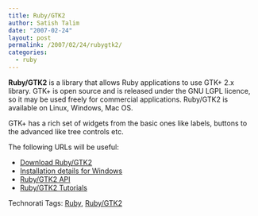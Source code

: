 ```yaml
---
title: Ruby/GTK2
author: Satish Talim
date: "2007-02-24"
layout: post
permalink: /2007/02/24/rubygtk2/
categories:
  - ruby
---
```

<div>
  <!--adsense-->
</div>

<div>
  <p>
    <strong>Ruby/GTK2</strong> is a library that allows Ruby applications to use GTK+ 2.x library. GTK+ is open source and is released under the GNU LGPL licence, so it may be used freely for commercial applications. Ruby/GTK2 is available on Linux, Windows, Mac OS.
  </p>
  
  <p>
    GTK+ has a rich set of widgets from the basic ones like labels, buttons to the advanced like tree controls etc.
  </p>
  
  <p>
    The following URLs will be useful:
  </p>
  
  <ul>
    <li>
      <a href="http://sourceforge.net/project/downloading.php?groupname=ruby-gnome2&#038;filename=ruby-gnome2-0.16.0-1-i386-mswin32.exe&#038;use_mirror=nchc" >Download Ruby/GTK2</a>
    </li>
    <li>
      <a href="http://ruby-gnome2.sourceforge.jp/hiki.cgi?Install+Guide+for+Windows" >Installation details for Windows</a>
    </li>
    <li>
      <a href="http://ruby-gnome2.sourceforge.jp/hiki.cgi?Ruby-GNOME2+API+Reference" >Ruby/GTK2 API</a>
    </li>
    <li>
      <a href="http://ruby-gnome2.sourceforge.jp/hiki.cgi?tutorials" >Ruby/GTK2 Tutorials</a>
    </li>
  </ul>
</div>

<div>
  <a href="http://technorati.com/tag/Instant+Rails" rel="tag"></a><a href="http://technorati.com/tag/Quick+Ruby" rel="tag"></a><a href="http://technorati.com/tag/Instant+Rails" rel="tag"></a><a href="http://technorati.com/tag/Pune+Ruby" rel="tag"></a><a href="http://technorati.com/tag/Quick+Ruby+Guide" rel="tag"></a><a href="http://technorati.com/tag/Programming+Languages" rel="tag"></a><a href="http://technorati.com/tag/Blogs" rel="tag"></a><a href="http://technorati.com/tag/Ruby" rel="tag"></a><a href="http://technorati.com/tag/PuneRuby" rel="tag"></a><a href="http://technorati.com/tag/QuickRuby" rel="tag"></a><a href="http://technorati.com/tag/PuneBloggers" rel="tag"></a><a href="http://technorati.com/tag/PuneBlogs" rel="tag"></a><a href="http://technorati.com/tag/Blogosphere" rel="tag"></a><a href="http://technorati.com/tag/Digg" rel="tag"></a><a href="http://technorati.com/tag/Media" rel="tag"></a><a href="http://technorati.com/tag/Tip" rel="tag"></a><a href="http://technorati.com/tag/RSS" rel="tag"></a><a href="http://technorati.com/tag/Marketing" rel="tag"></a><a href="http://technorati.com/tag/News" rel="tag"></a><a href="http://technorati.com/tag/IndianGuru" rel="tag"></a><a href="http://technorati.com/tag/Blogging" rel="tag"></a><a href="http://technorati.com/tag/Internet" rel="tag"></a><a href="http://technorati.com/tag/Blog" rel="tag"></a><a href="http://technorati.com/tag/Technical+Support" rel="tag"></a><a href="http://technorati.com/tag/Free+Software" rel="tag"></a><a href="http://technorati.com/tag/Help" rel="tag"></a><a href="http://technorati.com/tag/Pune" rel="tag"></a><a href="http://technorati.com/tag/SatishTalim" rel="tag"></a><a href="http://technorati.com/tag/Satish+Talim" rel="tag"></a><a href="http://technorati.com/tag/Weblog" rel="tag"></a><a href="http://technorati.com/tag/Weblogs" rel="tag"></a><a href="http://technorati.com/tag/Training" rel="tag"></a><a href="http://technorati.com/tag/Free+Training" rel="tag"></a><a href="http://technorati.com/tag/Tutorial" rel="tag"></a><a href="http://technorati.com/tag/Education" rel="tag"></a><a href="http://technorati.com/tag/Teacher" rel="tag"></a><a href="http://technorati.com/tag/Learning+Ruby" rel="tag"></a>
</div>

Technorati Tags: <a href="http://technorati.com/tag/Ruby" rel="tag">Ruby</a>, <a href="http://technorati.com/tag/Ruby%2FGTK2" rel="tag"> Ruby/GTK2</a>
